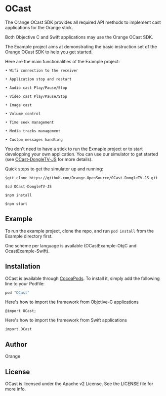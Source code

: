 # OCast

The Orange OCast SDK provides all required API methods to implement cast applications for the Orange stick.

Both Objective C and Swift applications may use the Orange OCast SDK.

The Example project aims at demonstrating the basic instruction set of the Orange OCast SDK to help you get started.

Here are the main functionalities of the Example project:


```
• Wifi connection to the receiver

• Application stop and restart

• Audio cast Play/Pause/Stop

• Video cast Play/Pause/Stop

• Image cast

• Volume control

• Time seek management

• Media tracks management

• Custom messages handling

```

You don't need to have a stick to run the Exmaple project or to start developping your own application. You can use our simulator to get started (see [OCast-DongleTV-JS](https://github.com/Orange-OpenSource/OCast-DongleTV-JS) for more details).

Quick steps to get the simulator up and running:

```
$git clone https://github.com/Orange-OpenSource/OCast-DongleTV-JS.git

$cd OCast-DongleTV-JS

$npm install

$npm start
```
## Example

To run the example project, clone the repo, and run `pod install` from the Example directory first.

One scheme per language is available (OCastExample-ObjC and OcastExample-Swift).

## Installation

OCast is available through [CocoaPods](http://cocoapods.org). To install
it, simply add the following line to your Podfile:

```ruby
pod "OCast"
```

Here's how to import the framework from Objctive-C applications

```
@import OCast;
```

Here's how to import the framework from Swift applications

```
import OCast
```




## Author

Orange

## License

OCast is licensed under the Apache v2 License. See the LICENSE file for more info.
